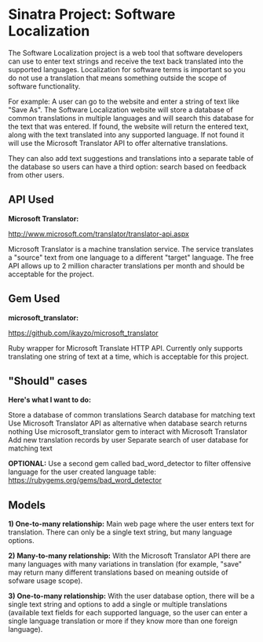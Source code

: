 # Sinatra Project: Software Localization

The Software Localization project is a web tool that software developers can use to enter text strings and receive the text back translated into the supported languages. Localization for software terms is important so you do not use a translation that means something outside the scope of software functionality.

For example: A user can go to the website and enter a string of text like "Save As". The Software Localization website will store a database of common translations in multiple languages and will search this database for the text that was entered. If found, the website will return the entered text, along with the text translated into any supported language. If not found it will use the Microsoft Translator API to offer alternative translations.

They can also add text suggestions and translations into a separate table of the database so users can have a third option: search based on feedback from other users.


## API Used

**Microsoft Translator:**

http://www.microsoft.com/translator/translator-api.aspx

Microsoft Translator is a machine translation service. The service translates a "source" text from one language to a different "target" language. The free API allows up to 2 million character translations per month and should be acceptable for the project.


## Gem Used

**microsoft_translator:**

https://github.com/ikayzo/microsoft_translator

Ruby wrapper for Microsoft Translate HTTP API. Currently only supports translating one string of text at a time, which is acceptable for this project.


## "Should" cases

**Here's what I want to do:**

Store a database of common translations
Search database for matching text
Use Microsoft Translator API as alternative when database search returns nothing
Use microsoft_translator gem to interact with Microsoft Translator
Add new translation records by user
Separate search of user database for matching text

**OPTIONAL:**
Use a second gem called bad_word_detector to filter offensive language for the user created language table:
https://rubygems.org/gems/bad_word_detector

## Models

**1) One-to-many relationship:**
Main web page where the user enters text for translation. There can only be a single text string, but many language options.

**2) Many-to-many relationship:**
With the Microsoft Translator API there are many languages with many variations in translation (for example, "save" may return many different translations based on meaning outside of sofware usage scope).

**3) One-to-many relationship:**
With the user database option, there will be a single text string and options to add a single or multiple translations (available text fields for each supported language, so the user can enter a single language translation or more if they know more than one foreign language).
